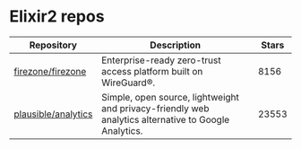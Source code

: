 # Elixir2 repos

| Repository                                                    | Description                                                                                          | Stars |
| ------------------------------------------------------------- | ---------------------------------------------------------------------------------------------------- | ----- |
| [firezone/firezone](https://github.com/firezone/firezone)     | Enterprise-ready zero-trust access platform built on WireGuard®.                                     | 8156  |
| [plausible/analytics](https://github.com/plausible/analytics) | Simple, open source, lightweight and privacy-friendly web analytics alternative to Google Analytics. | 23553 |
